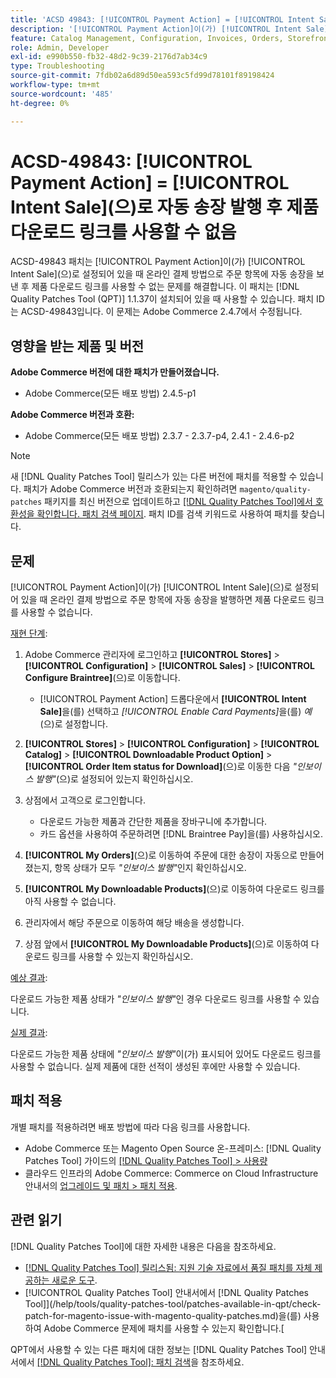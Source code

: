 ```yaml
---
title: 'ACSD 49843: [!UICONTROL Payment Action] = [!UICONTROL Intent Sale]​(으)로 자동 송장 발행 후 제품 다운로드 링크를 사용할 수 없음'
description: '[!UICONTROL Payment Action]이(가) [!UICONTROL Intent Sale]​(으)로 설정되어 있을 때 온라인 결제 방법으로 주문 항목에 자동 송장을 보낸 후 제품 다운로드 링크를 사용할 수 없는 Adobe Commerce 문제를 해결하려면 ACSD-49843 패치를 적용합니다.'
feature: Catalog Management, Configuration, Invoices, Orders, Storefront
role: Admin, Developer
exl-id: e990b550-fb32-48d2-9c39-2176d7ab34c9
type: Troubleshooting
source-git-commit: 7fdb02a6d89d50ea593c5fd99d78101f89198424
workflow-type: tm+mt
source-wordcount: '485'
ht-degree: 0%

---
```


# ACSD-49843: [!UICONTROL Payment Action] = [!UICONTROL Intent Sale]&#x200B;(으)로 자동 송장 발행 후 제품 다운로드 링크를 사용할 수 없음

ACSD-49843 패치는 [!UICONTROL Payment Action]이(가) [!UICONTROL Intent Sale]&#x200B;(으)로 설정되어 있을 때 온라인 결제 방법으로 주문 항목에 자동 송장을 보낸 후 제품 다운로드 링크를 사용할 수 없는 문제를 해결합니다. 이 패치는 [!DNL Quality Patches Tool (QPT)] 1.1.37이 설치되어 있을 때 사용할 수 있습니다. 패치 ID는 ACSD-49843입니다. 이 문제는 Adobe Commerce 2.4.7에서 수정됩니다.

## 영향을 받는 제품 및 버전

**Adobe Commerce 버전에 대한 패치가 만들어졌습니다.**

* Adobe Commerce(모든 배포 방법) 2.4.5-p1

**Adobe Commerce 버전과 호환:**

* Adobe Commerce(모든 배포 방법) 2.3.7 - 2.3.7-p4, 2.4.1 - 2.4.6-p2

>[!NOTE]
>
>새 [!DNL Quality Patches Tool] 릴리스가 있는 다른 버전에 패치를 적용할 수 있습니다. 패치가 Adobe Commerce 버전과 호환되는지 확인하려면 `magento/quality-patches` 패키지를 최신 버전으로 업데이트하고 [[!DNL Quality Patches Tool]에서 호환성을 확인합니다. 패치 검색 페이지](https://experienceleague.adobe.com/tools/commerce-quality-patches/index.html). 패치 ID를 검색 키워드로 사용하여 패치를 찾습니다.

## 문제

[!UICONTROL Payment Action]이(가) [!UICONTROL Intent Sale]&#x200B;(으)로 설정되어 있을 때 온라인 결제 방법으로 주문 항목에 자동 송장을 발행하면 제품 다운로드 링크를 사용할 수 없습니다.

<u>재현 단계</u>:

1. Adobe Commerce 관리자에 로그인하고 **[!UICONTROL Stores]** > **[!UICONTROL Configuration]** > **[!UICONTROL Sales]** > **[!UICONTROL Configure Braintree]**(으)로 이동합니다.

   * [!UICONTROL Payment Action] 드롭다운에서 **[!UICONTROL Intent Sale]**&#x200B;을(를) 선택하고 *[!UICONTROL Enable Card Payments]*&#x200B;을(를) *예*(으)로 설정합니다.

1. **[!UICONTROL Stores]** > **[!UICONTROL Configuration]** > **[!UICONTROL Catalog]** > **[!UICONTROL Downloadable Product Option]** > **[!UICONTROL Order Item status for Download]**(으)로 이동한 다음 *&quot;인보이스 발행&quot;*(으)로 설정되어 있는지 확인하십시오.
1. 상점에서 고객으로 로그인합니다.

   * 다운로드 가능한 제품과 간단한 제품을 장바구니에 추가합니다.
   * 카드 옵션을 사용하여 주문하려면 [!DNL Braintree Pay]을(를) 사용하십시오.

1. **[!UICONTROL My Orders]**(으)로 이동하여 주문에 대한 송장이 자동으로 만들어졌는지, 항목 상태가 모두 *&quot;인보이스 발행&quot;*&#x200B;인지 확인하십시오.
1. **[!UICONTROL My Downloadable Products]**(으)로 이동하여 다운로드 링크를 아직 사용할 수 없습니다.
1. 관리자에서 해당 주문으로 이동하여 해당 배송을 생성합니다.
1. 상점 앞에서 **[!UICONTROL My Downloadable Products]**(으)로 이동하여 다운로드 링크를 사용할 수 있는지 확인하십시오.

<u>예상 결과</u>:

다운로드 가능한 제품 상태가 *&quot;인보이스 발행&quot;*&#x200B;인 경우 다운로드 링크를 사용할 수 있습니다.

<u>실제 결과</u>:

다운로드 가능한 제품 상태에 *&quot;인보이스 발행&quot;*&#x200B;이(가) 표시되어 있어도 다운로드 링크를 사용할 수 없습니다. 실제 제품에 대한 선적이 생성된 후에만 사용할 수 있습니다.

## 패치 적용

개별 패치를 적용하려면 배포 방법에 따라 다음 링크를 사용합니다.

* Adobe Commerce 또는 Magento Open Source 온-프레미스: [!DNL Quality Patches Tool] 가이드의 [[!DNL Quality Patches Tool] > 사용량](/help/tools/quality-patches-tool/usage.md)
* 클라우드 인프라의 Adobe Commerce: Commerce on Cloud Infrastructure 안내서의 [업그레이드 및 패치 > 패치 적용](https://experienceleague.adobe.com/docs/commerce-cloud-service/user-guide/develop/upgrade/apply-patches.html).

## 관련 읽기

[!DNL Quality Patches Tool]에 대한 자세한 내용은 다음을 참조하세요.

* [[!DNL Quality Patches Tool] 릴리스됨: 지원 기술 자료에서 품질 패치를 자체 제공하는 새로운 도구](https://experienceleague.adobe.com/en/docs/commerce-operations/tools/quality-patches-tool/quality-patches-tool-to-self-serve-quality-patches).
* [!UICONTROL Quality Patches Tool] 안내서에서  [!DNL Quality Patches Tool]](/help/tools/quality-patches-tool/patches-available-in-qpt/check-patch-for-magento-issue-with-magento-quality-patches.md)을(를) 사용하여 Adobe Commerce 문제에 패치를 사용할 수 있는지 확인합니다.[


QPT에서 사용할 수 있는 다른 패치에 대한 정보는 [!DNL Quality Patches Tool] 안내서에서 [[!DNL Quality Patches Tool]: 패치 검색](https://experienceleague.adobe.com/tools/commerce-quality-patches/index.html)을 참조하세요.
